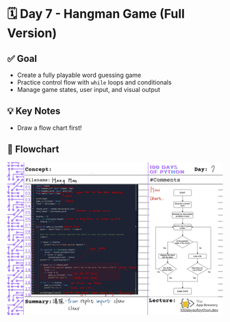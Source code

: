 # 🗓️ Day 7 - Hangman Game (Full Version)

## ✅ Goal
- Create a fully playable word guessing game
- Practice control flow with `while` loops and conditionals
- Manage game states, user input, and visual output

## 💡 Key Notes
- Draw a flow chart first!

## 🧭 Flowchart

![My flowchart](./day07_notes.jpg)

